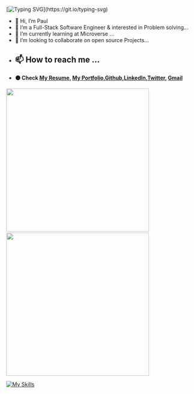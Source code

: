 [![Typing SVG](https://readme-typing-svg.herokuapp.com?font=Futura&color=F7630C&size=35&width=600&lines=Hello+There+👌;You+Are+Welcome+Here+Always...)](https://git.io/typing-svg)

- 👋 Hi, I’m Paul
- 👀 I’m a Full-Stack Software Engineer & interested in Problem solving...
- 🌱 I’m currently learning at Microverse ...
- 💞️ I’m looking to collaborate on open source Projects...
- ## 📫 How to reach me ...  
- **🟠 Check [My Resume](https://docs.google.com/document/d/1yobX1347NsfySvyr0l3f_uYwEuJYyki2hc4A4YzOCSo/edit?usp=sharing), [My Portfolio](https://canon20paul.github.io/Portfolio-Paul-Malongo/),[Github](https://canon20paul.github.io/),[LinkedIn](linkedin.com/in/paul-malongo-3152875b),[Twitter](https://twitter.com/PaulMalongo), <a href="mailto:canon20paul@gmail.com" target="_blanck"> Gmail </a>**

<!---
canon20paul/canon20paul is a ✨ special ✨ repository because its `README.md` (this file) appears on your GitHub profile.
You can click the Preview link to take a look at your changes.
--->
<div> 
  <img width="380" src="https://github-readme-stats.vercel.app/api?username=canon20paul&show_icons=true&theme=radical"/> &nbsp;
  <img width="380" src="http://github-readme-streak-stats.herokuapp.com?user=canon20paul&theme=radical&date_format=M%20j%5B%2C%20Y%5D"/>
</div>


[![My Skills](https://skillicons.dev/icons?i=express,mongodb,nodejs,mysql,wordpress,react,redux,next,vue,nuxt,javascript,html,css,scss,bootstrap,jest,webpack,postgresql,ruby,rails,markdown,figma,vscode,gitlab,github,netlify,bash)](https://skillicons.dev)
